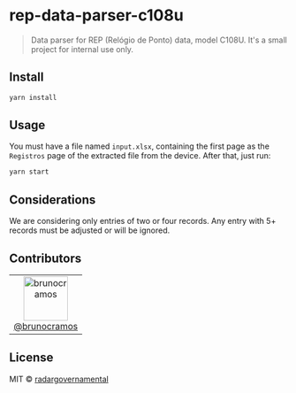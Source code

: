 # rep-data-parser-c108u

> Data parser for REP (Relógio de Ponto) data, model C108U. It's a small project for internal use only.

## Install

```bash
yarn install
```

## Usage

You must have a file named `input.xlsx`, containing the first page as the `Registros` page of the extracted file from the device.
After that, just run:

```bash
yarn start
```

## Considerations

We are considering only entries of two or four records. Any entry with 5+ records must be adjusted or will be ignored.


## Contributors

<table>
  <tbody>
    <tr>
      <td align="center">
        <a href="https://github.com/brunocramos">
          <img src="https://avatars.githubusercontent.com/u/4956907?v=4" title="brunocramos" width="80" height="80"><br />
          @brunocramos
        </a>
      </td>
    </tr>
  </tbody>
</table>

## License

MIT © [radargovernamental](https://github.com/radargovernamental/rep-data-parser-c108u)
